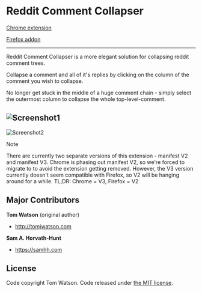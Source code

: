 # Reddit Comment Collapser

[Chrome extension](https://chrome.google.com/webstore/detail/reddit-comment-collapser/njmimaecgocggclbecipdimilidimlpl)

[Firefox addon](https://addons.mozilla.org/en-GB/firefox/addon/reddit_comment_collapser/)

---

Reddit Comment Collapser is a more elegant solution for collapsing reddit comment trees.

Collapse a comment and all of it's replies by clicking on the column of the comment you wish to collapse.

No longer get stuck in the middle of a huge comment chain - simply select the outermost column to collapse the whole top-level-comment.

## ![Screenshot1](image/screenshot2.png)

![Screenshot2](image/screenshot1.png)

> [!NOTE]  
> There are currently two separate versions of this extension - manifest V2 and manifest V3.
> Chrome is phasing out manifest V2, so we're forced to migrate to to avoid the extension getting removed. However, the V3 version currently doesn't seem compatible with Firefox, so V2 will be hanging around for a while.
> TL;DR: Chrome = V3, Firefox = V2

## Major Contributors

**Tom Watson** (original author)

- <http://tomjwatson.com>

**Sam A. Horvath-Hunt**

- <https://samhh.com>

## License

Code copyright Tom Watson. Code released under [the MIT license](LICENSE.txt).
